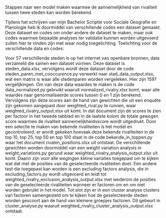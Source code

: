 Stappen naar een model maken waarmee de aannemelijkheid van rivaliteit tussen twee steden kan worden berekend.

Tijdens het schrijven van mijn Bachelor Scriptie voor Sociale Geografie en Planologie heb ik doormiddel van verschillende codes een dataset gemaakt. Deze dataset en codes om onder andere de dataset te maken, maar ook codes waarmee bepaalde analyses ter validatie kunnen worden uitgevoerd zullen hier te vinden zijn met waar nodig toegelichting. Toelichting voor de verschillende data en codes:

Voor 57 verschillende steden is op het internet van openbare bronnen, data verzameld die samen een dataset vormen. Deze dataset is steden_data.xlsx, vervolgens wordt deze dataset door de code steden_paren_met_cooccurence.py verwerkt naar stad_data_output.xlsx, wat een matrix is waar alle stedenparen worden vergeleken.
Hier zijn 1597 vergelijkingen. Om van deze data waardes te maken is de code data_normalized.py gebruikt waaruit normalized_rivalry.xlsx komt, waar alle waardes naar genormaliseerde scores tussen 0 en 1 zijn berekend.
Vervolgens zijn deze scores aan de hand van gewichten die uit een enquête zijn gekomen aangepast door weighted_rival.py te runnen, waar weighted_rivalry_output.xlsx uit komt.
In dat document zijn de scores te zien per factoor in het tweede tabblad en in de laatste kolom de totale gewogen score waarmee de rivaliteit aannemelijkheidsscore wordt uitgedrukt.
Door een selectie te maken van bekende rivaliteiten is het model en gecontroleerd, er wordt gekeken hoevaak deze bekende rivaliteiten in de top 10, top 25, top 50 en top 100 staat in de code bekende_in_toppen.py waar het document rivalen_positions.xlsx uit ontstaat.
De verschillende gewichten worden doormiddel van een weight variation analysis in weight_variations.py gerund waar weighted_rivalry_analysis_output.xlsx uit komt. 
Daarin zijn voor alle wegingen kleine variaties toegepast om te kijken wat dat met de posities van de geselecteerde rivaliteiten doet. 
Een andere test die toegepast kan worden is een excluding factors analysis, die in excluding_factors.py wordt uitgevoerd en leidt tot weighted_rivalry_exclusion_analysis_output.xlsx met wederom de posities van de geselecteerde rivaliteiten wanneer er factoren om en om niet worden gebruikt in het model. 
Tot slot zijn er in een cluster analyse clusters van factoren samengesteld om te kijken hoe de geselecteerde steden worden gescoort aan de hand van kleinere groepjes factoren. 
Dit gebeurt in cluster_analyse.py waaruit weighted_rivalry_cluster_analysis_output.xlsx ontstaat.

